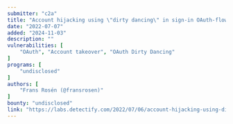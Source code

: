 ```yaml
---
submitter: "c2a"
title: "Account hijacking using \"dirty dancing\" in sign-in OAuth-flows"
date: "2022-07-07"
added: "2024-11-03"
description: ""
vulnerabilities: [
    "OAuth", "Account takeover", "OAuth Dirty Dancing"
]
programs: [
    "undisclosed"
]
authors: [
    "Frans Rosén (@fransrosen)"
]
bounty: "undisclosed"
link: "https://labs.detectify.com/2022/07/06/account-hijacking-using-dirty-dancing-in-sign-in-oauth-flows/"
---
```





